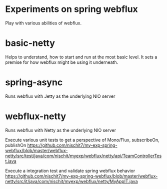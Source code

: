 # Experiments on spring webflux

Play with various abilities of webflux.

# basic-netty

Helps to understand, how to start and run at the most basic level. It sets a premise for how webflux might be using it underneath.

# spring-async

Runs webflux with Jetty as the underlying NIO server

# webflux-netty

Runs webflux with Netty as the underlying NIO server

Execute various unit tests to get a perspective of Mono/Flux, subscribeOn, publishOn
https://github.com/nischit7/my-exp-spring-webflux/blob/master/webflux-netty/src/test/java/com/nischit/myexp/webflux/netty/api/TeamControllerTest.java

Execute a integration test and validate spring webflux behavior
https://github.com/nischit7/my-exp-spring-webflux/blob/master/webflux-netty/src/it/java/com/nischit/myexp/webflux/netty/MyAppIT.java

